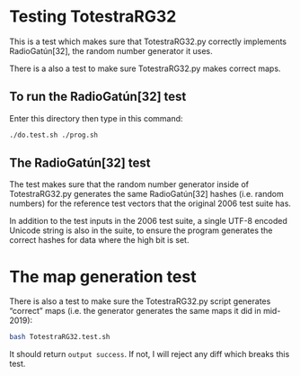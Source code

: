# Testing TotestraRG32

This is a test which makes sure that TotestraRG32.py correctly implements 
RadioGatún[32], the random number generator it uses.

There is a also a test to make sure TotestraRG32.py makes correct maps.

## To run the RadioGatún[32] test

Enter this directory then type in this command:

```bash
./do.test.sh ./prog.sh
```

## The RadioGatún[32] test

The test makes sure that the random number generator inside of 
TotestraRG32.py generates the same RadioGatún[32] hashes (i.e. random
numbers) for the reference test vectors that the original 2006 test
suite has.

In addition to the test inputs in the 2006 test suite, a single UTF-8
encoded Unicode string is also in the suite, to ensure the program 
generates the correct hashes for data where the high bit is set.

# The map generation test

There is also a test to make sure the TotestraRG32.py script generates
“correct” maps (i.e. the generator generates the same maps it did in 
mid-2019):

```bash
bash TotestraRG32.test.sh
```

It should return `output success`.  If not, I will reject any diff
which breaks this test.

